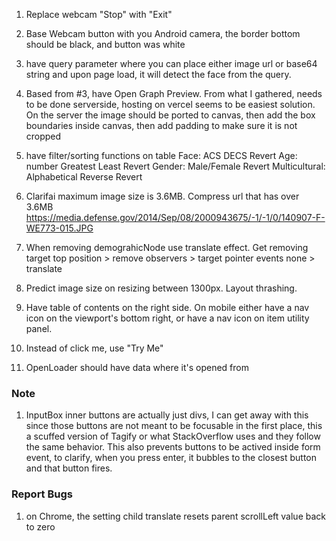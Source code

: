 1. Replace webcam "Stop" with "Exit"
2. Base Webcam button with you Android camera, the border bottom should be black, and button was white
3. have query parameter where you can place either image url or base64 string and upon page load, it will detect the face from the query.
4. Based from #3, have Open Graph Preview. From what I gathered, needs to be done serverside, hosting on vercel seems to be easiest solution. On the server the image should be ported to canvas, then add the box boundaries inside canvas, then add padding to make sure it is not cropped

5. have filter/sorting functions on table
   Face: ACS DECS Revert
   Age: number Greatest Least Revert
   Gender: Male/Female Revert
   Multicultural: Alphabetical Reverse Revert

6. Clarifai maximum image size is 3.6MB. Compress url that has over 3.6MB https://media.defense.gov/2014/Sep/08/2000943675/-1/-1/0/140907-F-WE773-015.JPG
7. When removing demograhicNode use translate effect. Get removing target top position > remove observers > target pointer events none > translate
8. Predict image size on resizing between 1300px. Layout thrashing.
9. Have table of contents on the right side. On mobile either have a nav icon on the viewport's bottom right, or have a nav icon on item utility panel.
10. Instead of click me, use "Try Me"
11. OpenLoader should have data where it's opened from

### Note

1. InputBox inner buttons are actually just divs, I can get away with this since those buttons are not meant to be focusable in the first place, this a scuffed version of Tagify or what StackOverflow uses and they follow the same behavior. This also prevents buttons to be actived inside form event, to clarify, when you press enter, it bubbles to the closest button and that button fires.

### Report Bugs

1. on Chrome, the setting child translate resets parent scrollLeft value back to zero
